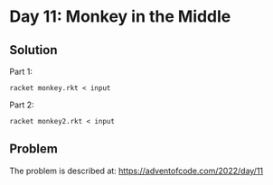 # Day 11: Monkey in the Middle
## Solution

Part 1:
```
racket monkey.rkt < input
```

Part 2:
```
racket monkey2.rkt < input
```

## Problem

The problem is described at: https://adventofcode.com/2022/day/11
